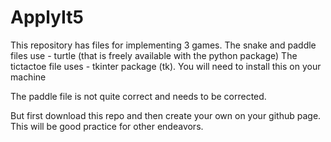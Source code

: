 # ApplyIt5
This repository has files for implementing 3 games.
The snake and paddle files use - turtle (that is freely available with the python package)
The tictactoe file uses - tkinter package (tk). You will need to install this on your machine

The paddle file is not quite correct and needs to be corrected. 

But first download this repo and then create your own on your github page. This will be good practice for other endeavors. 
